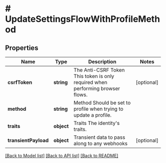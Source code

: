 # # UpdateSettingsFlowWithProfileMethod

## Properties

Name | Type | Description | Notes
------------ | ------------- | ------------- | -------------
**csrfToken** | **string** | The Anti-CSRF Token  This token is only required when performing browser flows. | [optional]
**method** | **string** | Method  Should be set to profile when trying to update a profile. |
**traits** | **object** | Traits  The identity&#39;s traits. |
**transientPayload** | **object** | Transient data to pass along to any webhooks | [optional]

[[Back to Model list]](../../README.md#models) [[Back to API list]](../../README.md#endpoints) [[Back to README]](../../README.md)
